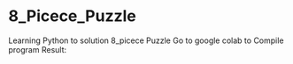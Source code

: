 # 8_Picece_Puzzle
Learning Python to solution 8_picece Puzzle
Go to google colab to Compile program
Result:
